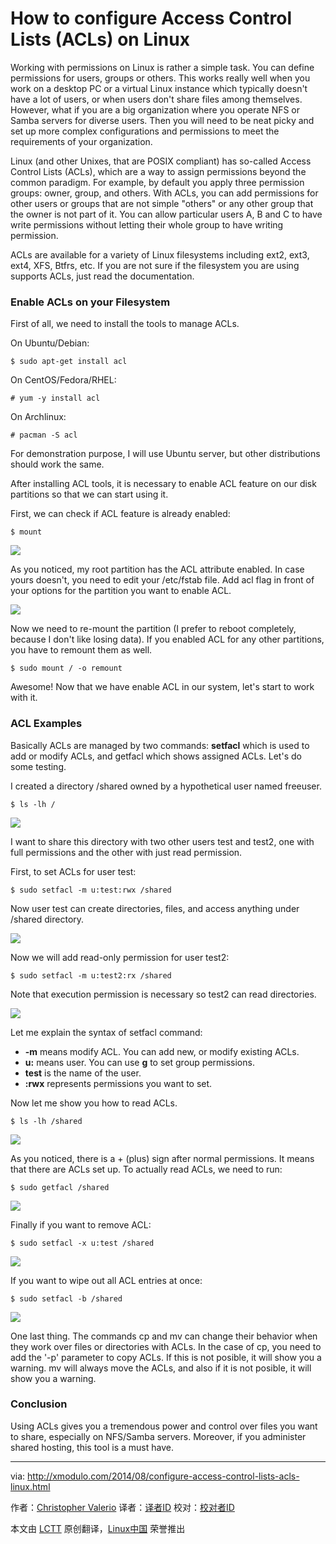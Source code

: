 How to configure Access Control Lists (ACLs) on Linux
================================================================================
Working with permissions on Linux is rather a simple task. You can define permissions for users, groups or others. This works really well when you work on a desktop PC or a virtual Linux instance which typically doesn't have a lot of users, or when users don't share files among themselves. However, what if you are a big organization where you operate NFS or Samba servers for diverse users. Then you will need to be neat picky and set up more complex configurations and permissions to meet the requirements of your organization.

Linux (and other Unixes, that are POSIX compliant) has so-called Access Control Lists (ACLs), which are a way to assign permissions beyond the common paradigm. For example, by default you apply three permission groups: owner, group, and others. With ACLs, you can add permissions for other users or groups that are not simple "others" or any other group that the owner is not part of it. You can allow particular users A, B and C to have write permissions without letting their whole group to have writing permission.

ACLs are available for a variety of Linux filesystems including ext2, ext3, ext4, XFS, Btfrs, etc. If you are not sure if the filesystem you are using supports ACLs, just read the documentation.

### Enable ACLs on your Filesystem ###

First of all, we need to install the tools to manage ACLs.

On Ubuntu/Debian:

    $ sudo apt-get install acl

On CentOS/Fedora/RHEL:

    # yum -y install acl

On Archlinux:

    # pacman -S acl

For demonstration purpose, I will use Ubuntu server, but other distributions should work the same.

After installing ACL tools, it is necessary to enable ACL feature on our disk partitions so that we can start using it.

First, we can check if ACL feature is already enabled:

    $ mount

![](https://farm4.staticflickr.com/3859/14768099340_eab7b53e28_z.jpg)

As you noticed, my root partition has the ACL attribute enabled. In case yours doesn't, you need to edit your /etc/fstab file. Add acl flag in front of your options for the partition you want to enable ACL.

![](https://farm6.staticflickr.com/5566/14931771056_b48d5daae2_z.jpg)

Now we need to re-mount the partition (I prefer to reboot completely, because I don't like losing data). If you enabled ACL for any other partitions, you have to remount them as well.

    $ sudo mount / -o remount

Awesome! Now that we have enable ACL in our system, let's start to work with it.

### ACL Examples ###

Basically ACLs are managed by two commands: **setfacl** which is used to add or modify ACLs, and getfacl which shows assigned ACLs. Let's do some testing.

I created a directory /shared owned by a hypothetical user named freeuser.

    $ ls -lh /

![](https://farm4.staticflickr.com/3869/14954774565_49456360be_z.jpg)

I want to share this directory with two other users test and test2, one with full permissions and the other with just read permission.

First, to set ACLs for user test:

    $ sudo setfacl -m u:test:rwx /shared

Now user test can create directories, files, and access anything under /shared directory.

![](https://farm4.staticflickr.com/3924/14768099439_44780ff03b_z.jpg)

Now we will add read-only permission for user test2:

    $ sudo setfacl -m u:test2:rx /shared

Note that execution permission is necessary so test2 can read directories.

![](https://farm4.staticflickr.com/3918/14768215947_4cd86104d3_z.jpg)

Let me explain the syntax of setfacl command:

- **-m** means modify ACL. You can add new, or modify existing ACLs.
- **u:** means user. You can use **g** to set group permissions.
- **test** is the name of the user.
- **:rwx** represents permissions you want to set. 

Now let me show you how to read ACLs.

    $ ls -lh /shared

![](https://farm6.staticflickr.com/5591/14768099389_9a7f3a6bf2_z.jpg)

As you noticed, there is a + (plus) sign after normal permissions. It means that there are ACLs set up. To actually read ACLs, we need to run:

    $ sudo getfacl /shared

![](https://farm4.staticflickr.com/3839/14768099289_81bd9d21a4_z.jpg)

Finally if you want to remove ACL:

    $ sudo setfacl -x u:test /shared

![](https://farm4.staticflickr.com/3910/14768215837_d5306fe5bf_z.jpg)

If you want to wipe out all ACL entries at once:

    $ sudo setfacl -b /shared

![](https://farm4.staticflickr.com/3863/14768099130_a7d175f067_z.jpg)

One last thing. The commands cp and mv can change their behavior when they work over files or directories with ACLs. In the case of cp, you need to add the '-p' parameter to copy ACLs. If this is not posible, it will show you a warning. mv will always move the ACLs, and also if it is not posible, it will show you a warning.

### Conclusion ###

Using ACLs gives you a tremendous power and control over files you want to share, especially on NFS/Samba servers. Moreover, if you administer shared hosting, this tool is a must have.

--------------------------------------------------------------------------------

via: http://xmodulo.com/2014/08/configure-access-control-lists-acls-linux.html

作者：[Christopher Valerio][a]
译者：[译者ID](https://github.com/译者ID)
校对：[校对者ID](https://github.com/校对者ID)

本文由 [LCTT](https://github.com/LCTT/TranslateProject) 原创翻译，[Linux中国](http://linux.cn/) 荣誉推出

[a]:http://xmodulo.com/author/valerio
